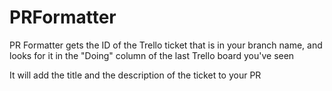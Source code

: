 # PRFormatter

PR Formatter gets the ID of the Trello ticket that is in your branch name, and looks for it in the "Doing" column of the last Trello board you've seen

It will add the title and the description of the ticket to your PR
